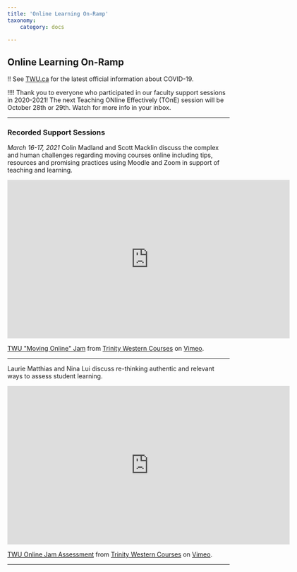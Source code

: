 ```yaml
---
title: 'Online Learning On-Ramp'
taxonomy:
    category: docs
    
---
```


## Online Learning On-Ramp

!! See [TWU.ca](https://www.twu.ca) for the latest official information about COVID-19.

!!!! Thank you to everyone who participated in our faculty support sessions in 2020-2021!  The next Teaching ONline Effectively (TOnE) session will be October 28th or 29th.  Watch for more info in your inbox.

---

### Recorded Support Sessions

*March 16-17, 2021*
Colin Madland and Scott Macklin discuss the complex and human challenges regarding moving courses online including tips, resources and promising practices using Moodle and Zoom in support of teaching and learning.

<iframe src="https://player.vimeo.com/video/398390578" width="640" height="360" frameborder="0" allow="autoplay; fullscreen" allowfullscreen></iframe>
<p><a href="https://vimeo.com/398390578">TWU &quot;Moving Online&quot; Jam</a> from <a href="https://vimeo.com/twucourses">Trinity Western Courses</a> on <a href="https://vimeo.com">Vimeo</a>.</p>

---

Laurie Matthias and Nina Lui discuss re-thinking authentic and relevant ways to assess student learning.

<iframe src="https://player.vimeo.com/video/398392036" width="640" height="360" frameborder="0" allow="autoplay; fullscreen" allowfullscreen></iframe>
<p><a href="https://vimeo.com/398392036">TWU Online Jam Assessment</a> from <a href="https://vimeo.com/twucourses">Trinity Western Courses</a> on <a href="https://vimeo.com">Vimeo</a>.</p>

---
